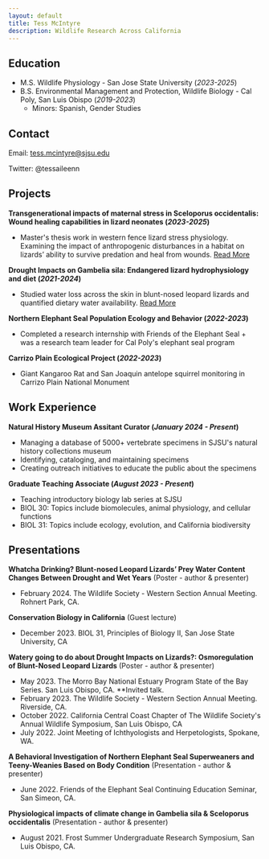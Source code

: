 ```yaml
---
layout: default
title: Tess McIntyre
description: Wildlife Research Across California
---
```


## Education							       		
- M.S. Wildlife Physiology - San Jose State University (_2023-2025_)	 			        		
- B.S. Environmental Management and Protection, Wildlife Biology - Cal Poly, San Luis Obispo (_2019-2023_)
  - Minors: Spanish, Gender Studies

## Contact
Email: tess.mcintyre@sjsu.edu

Twitter: @tessaileenn

## Projects
**Transgenerational impacts of maternal stress in Sceloporus occidentalis: Wound healing capabilities in lizard neonates (_2023-2025_)**

- Master's thesis work in western fence lizard stress physiology. Examining the impact of anthropogenic disturbances in a habitat on lizards’ ability to survive predation and heal from wounds. [Read More](./stressphysiology.html)

**Drought Impacts on Gambelia sila: Endangered lizard hydrophysiology and diet (_2021-2024_)**

- Studied water loss across the skin in blunt-nosed leopard lizards and quantified dietary water availability. [Read More](./BNLL.html)

**Northern Elephant Seal Population Ecology and Behavior (_2022-2023_)**

- Completed a research internship with Friends of the Elephant Seal + was a research team leader for Cal Poly's elephant seal program

**Carrizo Plain Ecological Project (_2022-2023_)**
- Giant Kangaroo Rat and San Joaquin antelope squirrel monitoring in Carrizo Plain National Monument

## Work Experience
**Natural History Museum Assitant Curator (_January 2024 - Present_)**
- Managing a database of 5000+ vertebrate specimens in SJSU's natural history collections museum
- Identifying, cataloging, and maintaining specimens
- Creating outreach initiatives to educate the public about the specimens

**Graduate Teaching Associate (_August 2023 - Present_)**
- Teaching introductory biology lab series at SJSU
- BIOL 30: Topics include biomolecules, animal physiology, and cellular functions
- BIOL 31: Topics include ecology, evolution, and California biodiversity

## Presentations
**Whatcha Drinking? Blunt-nosed Leopard Lizards’ Prey Water Content Changes Between Drought and Wet Years** (Poster - author & presenter)
- February 2024. The Wildlife Society - Western Section Annual Meeting. Rohnert Park, CA.

**Conservation Biology in California** (Guest lecture)
- December 2023. BIOL 31, Principles of Biology II, San Jose State University, CA

**Watery going to do about Drought Impacts on Lizards?: Osmoregulation of Blunt-Nosed Leopard Lizards** (Poster - author & presenter)
- May 2023. The Morro Bay National Estuary Program State of the Bay Series. San Luis Obispo, CA. **Invited talk. 
- February 2023. The Wildlife Society - Western Section Annual Meeting. Riverside, CA. 
- October 2022. California Central Coast Chapter of The Wildlife Society's Annual Wildlife Symposium, San Luis Obispo, CA 
- July 2022. Joint Meeting of Ichthyologists and Herpetologists, Spokane, WA. 

**A Behavioral Investigation of Northern Elephant Seal Superweaners and Teeny-Weanies Based on Body Condition** (Presentation - author & presenter)
- June 2022. Friends of the Elephant Seal Continuing Education Seminar, San Simeon, CA. 

**Physiological impacts of climate change in Gambelia sila & Sceloporus occidentalis** (Presentation - author & presenter)
- August 2021. Frost Summer Undergraduate Research Symposium, San Luis Obispo, CA.

